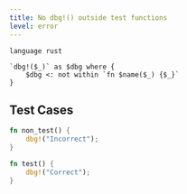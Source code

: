 ```yaml
---
title: No dbg!() outside test functions
level: error
---
```


```grit
language rust

`dbg!($_)` as $dbg where {
    $dbg <: not within `fn $name($_) {$_}`
}
```

## Test Cases

```rust
fn non_test() {
    dbg!("Incorrect");
}

fn test() {
    dbg!("Correct");
}
```
